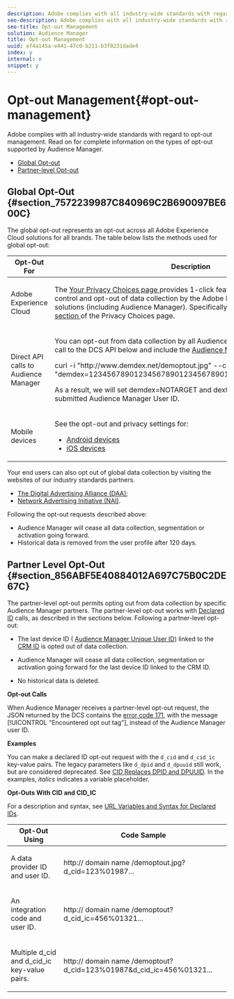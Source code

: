 ```yaml
---
description: Adobe complies with all industry-wide standards with regard to opt-out management. Read on for complete information on the types of opt-out supported by Audience Manager.
seo-description: Adobe complies with all industry-wide standards with regard to opt-out management. Read on for complete information on the types of opt-out supported by Audience Manager.
seo-title: Opt-out Management
solution: Audience Manager
title: Opt-out Management
uuid: ef4a145a-e441-47c0-b211-b3f0231dade4
index: y
internal: n
snippet: y
---
```


# Opt-out Management{#opt-out-management}

Adobe complies with all industry-wide standards with regard to opt-out management. Read on for complete information on the types of opt-out supported by Audience Manager.

<ul class="simplelist"> 
 <li> <a href="../../c-am-overview-intro/c-data-security-and-privacy/opt-out-management.md#section_7572239987C840969C2B690097BE600C" format="dita" scope="local"> Global Opt-out </a> </li> 
 <li> <a href="../../c-am-overview-intro/c-data-security-and-privacy/opt-out-management.md#section_856ABF5E40884012A697C75B0C2DE67C" format="dita" scope="local"> Partner-level Opt-out </a> </li> 
</ul>

## Global Opt-Out {#section_7572239987C840969C2B690097BE600C}

The global opt-out represents an opt-out across all Adobe Experience Cloud solutions for all brands. The table below lists the methods used for global opt-out:

<table id="table_F1027B9633E948DCBB11C141B381682A"> 
 <thead> 
  <tr> 
   <th colname="col1" class="entry"> Opt-Out For </th> 
   <th colname="col2" class="entry"> Description </th> 
  </tr> 
 </thead>
 <tbody> 
  <tr> 
   <td colname="col1"> <p>Adobe Experience Cloud </p> </td> 
   <td colname="col2"> <p>The <a href="http://www.adobe.com/privacy/opt-out.html#customeruse" format="http" scope="external"> Your Privacy Choices page </a> provides 1-click features that let your end users control and opt-out of data collection by the Adobe Experience Cloud advertising solutions (including Audience Manager). Specifically, see the <a href="http://www.adobe.com/privacy/opt-out.html#customeruse" format="http" scope="external"> business customer section </a> of the Privacy Choices page. </p> </td> 
  </tr> 
  <tr> 
   <td colname="col1"> <p>Direct API calls to Audience Manager </p> </td> 
   <td colname="col2"> <p>You can opt-out from data collection by all Audience Manager brands by making a call to the DCS API below and include the <a href="../../reference/ids-in-aam.md#reference_D55EC67D86664B7499F3257BB870FEC8" format="dita" scope="local"> Audience Manager User ID </a>: </p> <p> <span class="codeph"> curl -i "http://www.demdex.net/demoptout.jpg" --cookie "demdex=12345678901234567890123456789012345678;dextp=12;DST=12" </span> </p> <p>As a result, we will set demdex=NOTARGET and dextp=NOTARGET cookies for the submitted Audience Manager User ID. </p> </td> 
  </tr> 
  <tr> 
   <td colname="col1"> <p>Mobile devices </p> </td> 
   <td colname="col2"> <p>See the opt-out and privacy settings for: </p> <p> 
     <ul id="ul_78042D6D302F4119A2439BF71F228288"> 
      <li id="li_5A0EDABDEF454FEEBBBFF4D68CC9A366"> <a href="https://marketing.adobe.com/resources/help/en_US/mobile/android/privacy.html" format="https" scope="external"> Android devices </a> </li> 
      <li id="li_690067D869B84A9598AA97388D56F1BE"> <a href="https://marketing.adobe.com/resources/help/en_US/mobile/ios/privacy.html" format="https" scope="external"> iOS devices </a> </li> 
     </ul> </p> </td> 
  </tr> 
 </tbody> 
</table>

Your end users can also opt out of global data collection by visiting the websites of our industry standards partners.

* [The Digital Advertising Alliance (DAA)](http://optout.aboutads.info/?c=2#!/); 
* [Network Advertising Initiative (NAI)](http://optout.networkadvertising.org/?c=1#!/).

Following the opt-out requests described above:

* Audience Manager will cease all data collection, segmentation or activation going forward. 
* Historical data is removed from the user profile after 120 days.

## Partner Level Opt-Out {#section_856ABF5E40884012A697C75B0C2DE67C}

The partner-level opt-out permits opting out from data collection by specific Audience Manager partners. The partner-level opt-out works with [Declared ID](../../c-features/declared-ids.md#concept_2CD1CC1558354F38B3DEDBE09AE8E869) calls, as described in the sections below. Following a partner-level opt-out:

* The last device ID ( [Audience Manager Unique User ID](../../reference/ids-in-aam.md#reference_D55EC67D86664B7499F3257BB870FEC8)) linked to the [CRM ID](../../reference/ids-in-aam.md#reference_D55EC67D86664B7499F3257BB870FEC8) is opted out of data collection. 

* Audience Manager will cease all data collection, segmentation or activation going forward for the last device ID linked to the CRM ID. 
* No historical data is deleted.

<a id="section_0C8341CD240945829F87D652DDF70BEC"></a>

**Opt-out Calls**

When Audience Manager receives a partner-level opt-out request, the JSON returned by the DCS contains the [error code 171](../../c-api/dcs-intro/dcs-api-reference/dcs-error-codes.md#section_B6DDE03D9255430A92730E29B889023A), with the message [!UICONTROL "Encountered opt out tag"], instead of the Audience Manager user ID.

<!-- 

<p> 
 <ul id="ul_65EF2E1ED8F24457A35299E38AFE1DBE"> 
  <li id="li_832D0B507BC64782A5D3662FD5173A37">Audience Manager can pass in a declared ID opt-out alongside an Audience Manager UUID in the URL. </li> 
  <li id="li_D6C41CB385C5401D98156E5A3D79AAEE">The declared ID opt-out is stored in the Profile Cache Server (PCS) on a per-partner basis. There is no platform-level opt-out using declared IDs. Additionally, Audience Manager opts the user out from that particular region on the edge (the opt-out does not cross DCS regions). </li> 
 </ul> </p>

 -->

<!-- 

<p>See <a href="../../c-am-overview-intro/c-data-security-and-privacy/data-privacy.md#concept_C1E36C6BF4C0461F9D31687E275DC46A" format="dita" scope="local"> Data Privacy </a> for more information about opting-out of data collection. </p>

 -->

<a id="section_C0370B5573CD49408E35356D051B2AD8"></a>

**Examples**

You can make a declared ID opt-out request with the `d_cid` and `d_cid_ic` key-value pairs. The legacy parameters like `d_dpid` and `d_dpuuid` still work, but are considered deprecated. See [CID Replaces DPID and DPUUID](../../reference/cid.md#concept_E9DE716F22E8491AB27057DB92B79081). In the examples, *italics* indicates a variable placeholder.

**Opt-Outs With CID and CID_IC**

For a description and syntax, see [URL Variables and Syntax for Declared IDs](../../c-features/declared-ids.md#concept_22E2210AA6604B83B46F5E0CD5504A51).

<table id="table_159D92242D8F4FCBAC733295DE474CA6"> 
 <thead> 
  <tr> 
   <th colname="col1" class="entry"> Opt-Out Using </th> 
   <th colname="col2" class="entry"> Code Sample </th> 
  </tr> 
 </thead>
 <tbody> 
  <tr> 
   <td colname="col1"> <p>A data provider ID and user ID. </p> </td> 
   <td colname="col2"> <p> <span class="codeph"> http:// <span class="varname"> domain name </span>/demoptout.jpg?d_cid=123%01987... </span> </p> </td> 
  </tr> 
  <tr> 
   <td colname="col1"> <p>An integration code and user ID. </p> </td> 
   <td colname="col2"> <p> <span class="codeph"> http:// <span class="varname"> domain name </span>/demoptout?d_cid_ic=456%01321... </span> </p> </td> 
  </tr> 
  <tr> 
   <td colname="col1"> <p>Multiple <span class="codeph"> d_cid </span> and <span class="codeph"> d_cid_ic </span> key-value pairs. </p> </td> 
   <td colname="col2"> <p> <span class="codeph"> http:// <span class="varname"> domain name </span>/demoptout?d_cid=123%01987&amp;d_cid_ic=456%01321... </span> </p> </td> 
  </tr> 
 </tbody> 
</table>

